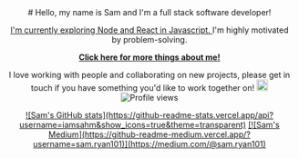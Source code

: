 <div align="center">
# Hello, my name is Sam and I'm a full stack software developer!

<a href='https://github.com/iamsahm/gig-list'> I'm currently exploring Node and React in Javascript. </a>
I'm highly motivated by problem-solving.

<b><a href="https://github.com/iamsahm/CV">Click here for more things about me!</a></b>


I love working with people and collaborating on new projects, please get in touch if you have something you'd like to work together on!
<img height="20em" src="https://img.shields.io/github/followers/iamsahm.svg?style=social&label=Follow&maxAge=2592000"><br>
![Profile views](https://gpvc.arturio.dev/[iamsahm])

<a href='http://www.github.com/iamsahm'>
![Sam's GitHub stats](https://github-readme-stats.vercel.app/api?username=iamsahm&show_icons=true&theme=transparent)</a>

<a href='https://medium.com/@sam.ryan101'>
[![Sam's Medium](https://github-readme-medium.vercel.app/?username=sam.ryan101)](https://medium.com/@sam.ryan101)</a>
</div>